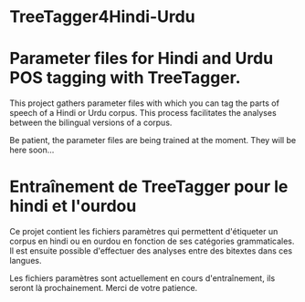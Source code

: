 # TreeTagger4Hindi-Urdu
Parameter files for Hindi and Urdu POS tagging with TreeTagger.
==============================================================

This project gathers parameter files with which you can tag the parts of speech 
of a Hindi or Urdu corpus. This process facilitates the analyses between the bilingual versions of a corpus.

Be patient, the parameter files are being trained at the moment. They will be here soon...

Entraînement de TreeTagger pour le hindi et l'ourdou
=====================================================

Ce projet contient les fichiers paramètres qui permettent d'étiqueter 
un corpus en hindi ou en ourdou en fonction de ses catégories grammaticales. 
Il est ensuite possible d'effectuer des analyses entre des bitextes dans ces langues.

Les fichiers paramètres sont actuellement en cours d'entraînement, ils seront là prochainement. Merci de votre patience.
